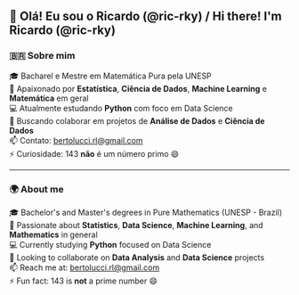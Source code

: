 ## 👋 Olá! Eu sou o Ricardo (@ric-rky) / Hi there! I'm Ricardo (@ric-rky)

### 🇧🇷 Sobre mim
🎓 Bacharel e Mestre em Matemática Pura pela UNESP  
🔬 Apaixonado por **Estatística**, **Ciência de Dados**, **Machine Learning** e **Matemática** em geral  
💻 Atualmente estudando **Python** com foco em Data Science  
🤝 Buscando colaborar em projetos de **Análise de Dados** e **Ciência de Dados**  
📫 Contato: bertolucci.rl@gmail.com  
⚡ Curiosidade: 143 **não** é um número primo 😄

---

### 🌍 About me
🎓 Bachelor's and Master's degrees in Pure Mathematics (UNESP - Brazil)  
🔬 Passionate about **Statistics**, **Data Science**, **Machine Learning**, and **Mathematics** in general  
💻 Currently studying **Python** focused on Data Science  
🤝 Looking to collaborate on **Data Analysis** and **Data Science** projects  
📫 Reach me at: bertolucci.rl@gmail.com  
⚡ Fun fact: 143 is **not** a prime number 😄
